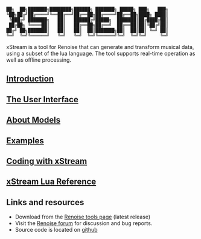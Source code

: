 
    ██╗  ██╗███████╗████████╗██████╗ ███████╗ █████╗ ███╗   ███╗
    ╚██╗██╔╝██╔════╝╚══██╔══╝██╔══██╗██╔════╝██╔══██╗████╗ ████║
     ╚███╔╝ ███████╗   ██║   ██████╔╝█████╗  ███████║██╔████╔██║
     ██╔██╗ ╚════██║   ██║   ██╔══██╗██╔══╝  ██╔══██║██║╚██╔╝██║
    ██╔╝ ██╗███████║   ██║   ██║  ██║███████╗██║  ██║██║ ╚═╝ ██║
    ╚═╝  ╚═╝╚══════╝   ╚═╝   ╚═╝  ╚═╝╚══════╝╚═╝  ╚═╝╚═╝     ╚═╝


xStream is a tool for Renoise that can generate and transform musical data, using a subset of the lua language. The tool supports real-time operation as well as offline processing.

## [Introduction](docs/introduction.md)

## [The User Interface](docs/user_interface.md)

## [About Models](docs/about_models.md)

## [Examples](docs/example_models.md)

## [Coding with xStream](docs/coding_intro.md)

## [xStream Lua Reference](docs/lua_reference.md)

## Links and resources 

* Download from the [Renoise tools page](http://www.renoise.com/tools/xstream) (latest release)
* Visit the [Renoise forum](http://forum.renoise.com/index.php/topic/45618-new-tool-3031-xstream/) for discussion and bug reports. 
* Source code is located on [github](https://github.com/renoise/xrnx/tree/master/Tools/com.renoise.xStream.xrnx)

